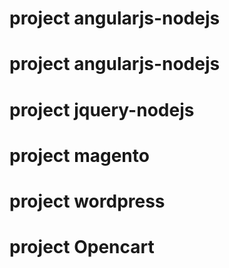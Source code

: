 # project angularjs-nodejs
# project angularjs-nodejs
# project jquery-nodejs
# project magento
# project wordpress
# project Opencart
